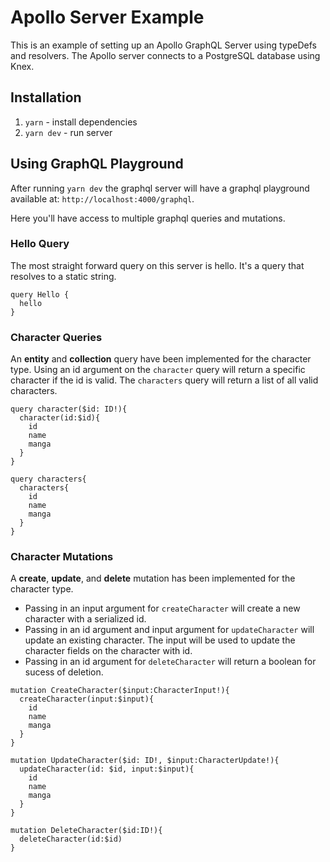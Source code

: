 # Apollo Server Example

This is an example of setting up an Apollo GraphQL Server using typeDefs and resolvers. The Apollo server connects to a PostgreSQL database using Knex.

## Installation

1. `yarn` - install dependencies
2. `yarn dev` - run server

## Using GraphQL Playground

After running `yarn dev` the graphql server will have a graphql playground available at: `http://localhost:4000/graphql`.

Here you'll have access to multiple graphql queries and mutations.

### Hello Query

The most straight forward query on this server is hello. It's a query that resolves to a static string.

```
query Hello {
  hello
}
```

### Character Queries

An **entity** and **collection** query have been implemented for the character type. Using an id argument on the `character` query will return a specific character if the id is valid. The `characters` query will return a list of all valid characters.

```
query character($id: ID!){
  character(id:$id){
    id
    name
    manga
  }
}

query characters{
  characters{
    id
    name
    manga
  }
}
```

### Character Mutations

A **create**, **update**, and **delete** mutation has been implemented for the character type.

* Passing in an input argument for `createCharacter` will create a new character with a serialized id.
* Passing in an id argument and input argument for `updateCharacter` will update an existing character. The input will be used to update the character fields on the character with id.
* Passing in an id argument for `deleteCharacter` will return a boolean for sucess of deletion.

```
mutation CreateCharacter($input:CharacterInput!){
  createCharacter(input:$input){
    id
    name
    manga
  }
}

mutation UpdateCharacter($id: ID!, $input:CharacterUpdate!){
  updateCharacter(id: $id, input:$input){
    id
    name
    manga
  }
}

mutation DeleteCharacter($id:ID!){
  deleteCharacter(id:$id)
}
```